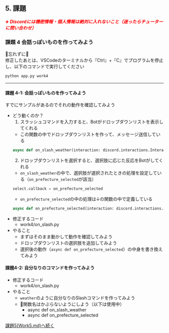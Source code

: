 ## 5. 課題

***<span style="color: red">※ Discordには機密情報・個人情報は絶対に入れないこと（迷ったらチューターに問い合わせ）</span>***

### 課題 4 会話っぽいものを作ってみよう

🚨忘れずに🚨  
修正したあとは、VSCodeのターミナルから『Ctrl』+『C』でプログラムを停止し、以下のコマンドで実行してください
```ps
python app.py work4
```

---

#### 課題 4-1: 会話っぽいものを作ってみよう

すでにサンプルがあるのでそれの動作を確認してみよう

- どう動くのか？
  1. スラッシュコマンドを入力すると、Botがドロップダウンリストを表示してくれる
    - この関数の中でドロップダウンリストを作って、メッセージ送信している
    ```python
    async def on_slash_weather(interaction: discord.interactions.Interaction):
    ```
  2. ドロップダウンリストを選択すると、選択肢に応じた反応をBotがしてくれる
    - `on_slash_weather`の中で、選択肢が選択されたときの処理を設定している（`on_prefecture_selected`が該当）
    ```python
    select.callback = on_prefecture_selected
    ```
    - `on_prefecture_selected`の中の処理は↓の関数の中で定義している
    ```python
    async def on_prefecture_selected(interaction: discord.interactions.Interaction):
    ```
- 修正するコード
  - work4/on_slash.py
- やること
  - まずはそのまま動かして動作を確認してみよう
  - ドロップダウンリストの選択肢を追加してみよう
  - 選択後の動作（`async def on_prefecture_selected`）の中身を書き換えてみよう

#### 課題4-2: 自分なりのコマンドを作ってみよう

- 修正するコード
  - work4/on_slash.py
- やること
  - `weather`のように自分なりのSlashコマンドを作ってみよう
  - 🚨関数名はかぶらないようにしよう（以下は使用中）
    - async def on_slash_weather
    - async def on_prefecture_selected

[課題5(Work5.md)へ続く](./Work5.md)

